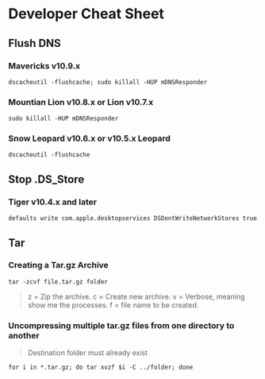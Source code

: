 # Developer Cheat Sheet

## Flush DNS

### Mavericks v10.9.x
`dscacheutil -flushcache; sudo killall -HUP mDNSResponder`

### Mountian Lion v10.8.x or Lion v10.7.x
`sudo killall -HUP mDNSResponder`

### Snow Leopard v10.6.x or v10.5.x Leopard
`dscacheutil -flushcache`

## Stop .DS_Store

### Tiger v10.4.x and later
`defaults write com.apple.desktopservices DSDontWriteNetworkStores true`

## Tar

### Creating a Tar.gz Archive

`tar -zcvf file.tar.gz folder`

> z = Zip the archive.
> c = Create new archive.
> v = Verbose, meaning show me the processes.
> f = file name to be created.

### Uncompressing multiple tar.gz files from one directory to another
> Destination folder must already exist <br>

`for i in *.tar.gz; do tar xvzf $i -C ../folder; done`
